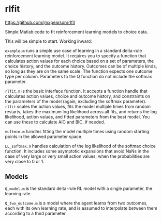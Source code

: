 rlfit
=====
https://github.com/jmxpearson/rlfit

Simple Matlab code to fit reinforcement learning models to choice data.

This will be simple to start. Working inward:

`example.m` runs a simple use case of learning in a standard delta-rule reinforcement learning model. It requires you to specify a function that calculates action values for each choice based on a set of parameters, the choice history, and the outcome history. Outcomes can be of multiple kinds, so long as they are on the same scale. The function expects one outcome type per column. Parameters to the Q function do not include the softmax parameter.

`rlfit.m` is the basic interface function. It accepts a function handle that calculates action values, choice and outcome history, and constraints on the parameters of the model (again, excluding the softmax parameter). `rlfit` scales the action values, fits the model multiple times from random restarts, takes the maximum log likelihood across all fits, and returns the log likelihood, action values, and fitted parameters from the best model. You can use these to calculate AIC and BIC, if needed.

`multmin.m` handles fitting the model multiple times using random starting points in the allowed parameter space.

`LL_softmax.m` handles calculation of the log likelihood of the softmax choice function. It includes some asymptotic expansions that avoid NaNs in the case of very large or very small action values, when the probabilities are very close to 0 or 1.

Models
-----
`Q_model.m` is the standard delta-rule RL model with a single parameter, the learning rate.

`Q_two_outcome.m` is a model where the agent learns from two outcomes, each with its own learning rate, and is assumed to interpolate between them according to a third parameter.
